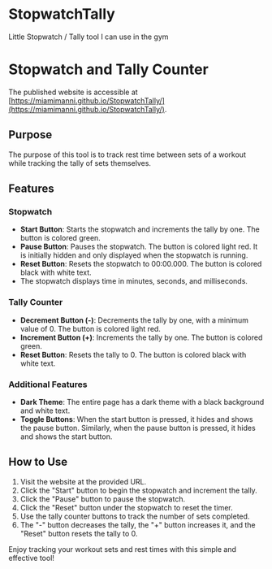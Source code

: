 # StopwatchTally

Little Stopwatch / Tally tool I can use in the gym

# Stopwatch and Tally Counter

The published website is accessible at [https://miamimanni.github.io/StopwatchTally/](https://miamimanni.github.io/StopwatchTally/).

## Purpose

The purpose of this tool is to track rest time between sets of a workout while tracking the tally of sets themselves.

## Features

### Stopwatch
- **Start Button**: Starts the stopwatch and increments the tally by one. The button is colored green.
- **Pause Button**: Pauses the stopwatch. The button is colored light red. It is initially hidden and only displayed when the stopwatch is running.
- **Reset Button**: Resets the stopwatch to 00:00.000. The button is colored black with white text.
- The stopwatch displays time in minutes, seconds, and milliseconds.

### Tally Counter
- **Decrement Button (-)**: Decrements the tally by one, with a minimum value of 0. The button is colored light red.
- **Increment Button (+)**: Increments the tally by one. The button is colored green.
- **Reset Button**: Resets the tally to 0. The button is colored black with white text.

### Additional Features
- **Dark Theme**: The entire page has a dark theme with a black background and white text.
- **Toggle Buttons**: When the start button is pressed, it hides and shows the pause button. Similarly, when the pause button is pressed, it hides and shows the start button.

## How to Use
1. Visit the website at the provided URL.
2. Click the "Start" button to begin the stopwatch and increment the tally.
3. Click the "Pause" button to pause the stopwatch.
4. Click the "Reset" button under the stopwatch to reset the timer.
5. Use the tally counter buttons to track the number of sets completed.
6. The "-" button decreases the tally, the "+" button increases it, and the "Reset" button resets the tally to 0.

Enjoy tracking your workout sets and rest times with this simple and effective tool!

